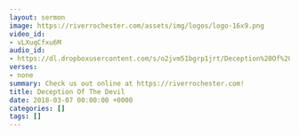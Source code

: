```yaml
---
layout: sermon
image: https://riverrochester.com/assets/img/logos/logo-16x9.png
video_id:
- vLXuqCfxu6M
audio_id:
- https://dl.dropboxusercontent.com/s/o2jvm51bgrp1jrt/Deception%20Of%20The%20Devil.mp3?dl=0
verses:
- none
summary: Check us out online at https://riverrochester.com!
title: Deception Of The Devil
date: 2018-03-07 00:00:00 +0000
categories: []
tags: []
---
```


